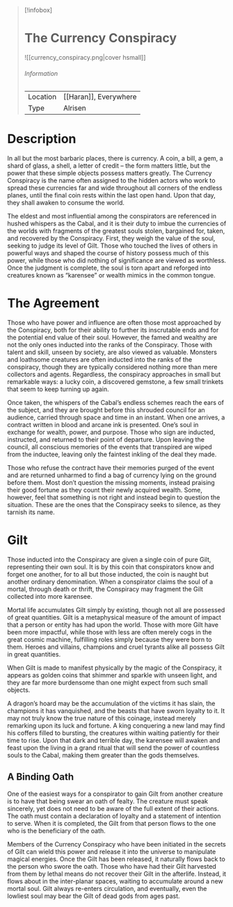 
> [!infobox]
> # The Currency Conspiracy
> ![[currency_conspiracy.png|cover hsmall]]
> ###### Information
> | | |
> |---|---|
> | Location | [[Haran]], Everywhere |
> | Type | Alrisen |

# Description

In all but the most barbaric places, there is currency. A coin, a bill, a gem, a shard of glass, a shell, a letter of credit – the form matters little, but the power that these simple objects possess matters greatly. The Currency Conspiracy is the name often assigned to the hidden actors who work to spread these currencies far and wide throughout all corners of the endless planes, until the final coin rests within the last open hand. Upon that day, they shall awaken to consume the world.

The eldest and most influential among the conspirators are referenced in hushed whispers as the Cabal, and it is their duty to imbue the currencies of the worlds with fragments of the greatest souls stolen, bargained for, taken, and recovered by the Conspiracy. First, they weigh the value of the soul, seeking to judge its level of Gilt. Those who touched the lives of others in powerful ways and shaped the course of history possess much of this power, while those who did nothing of significance are viewed as worthless. Once the judgment is complete, the soul is torn apart and reforged into creatures known as “karensee” or wealth mimics in the common tongue.

# The Agreement

Those who have power and influence are often those most approached by the Conspiracy, both for their ability to further its inscrutable ends and for the potential end value of their soul. However, the famed and wealthy are not the only ones inducted into the ranks of the Conspiracy. Those with talent and skill, unseen by society, are also viewed as valuable. Monsters and loathsome creatures are often inducted into the ranks of the conspiracy, though they are typically considered nothing more than mere collectors and agents. Regardless, the conspiracy approaches in small but remarkable ways: a lucky coin, a discovered gemstone, a few small trinkets that seem to keep turning up again. 

Once taken, the whispers of the Cabal’s endless schemes reach the ears of the subject, and they are brought before this shrouded council for an audience, carried through space and time in an instant. When one arrives, a contract written in blood and arcane ink is presented. One’s soul in exchange for wealth, power, and purpose. Those who sign are inducted, instructed, and returned to their point of departure. Upon leaving the council, all conscious memories of the events that transpired are wiped from the inductee, leaving only the faintest inkling of the deal they made. 

Those who refuse the contract have their memories purged of the event and are returned unharmed to find a bag of currency lying on the ground before them. Most don’t question the missing moments, instead praising their good fortune as they count their newly acquired wealth. Some, however, feel that something is not right and instead begin to question the situation. These are the ones that the Conspiracy seeks to silence, as they tarnish its name.

# Gilt

Those inducted into the Conspiracy are given a single coin of pure Gilt, representing their own soul. It is by this coin that conspirators know and forget one another, for to all but those inducted, the coin is naught but another ordinary denomination. When a conspirator claims the soul of a mortal, through death or thrift, the Conspiracy may fragment the Gilt collected into more karensee. 

Mortal life accumulates Gilt simply by existing, though not all are possessed of great quantities. Gilt is a metaphysical measure of the amount of impact that a person or entity has had upon the world. Those with more Gilt have been more impactful, while those with less are often merely cogs in the great cosmic machine, fulfilling roles simply because they were born to them. Heroes and villains, champions and cruel tyrants alike all possess Gilt in great quantities. 

When Gilt is made to manifest physically by the magic of the Conspiracy, it appears as golden coins that shimmer and sparkle with unseen light, and they are far more burdensome than one might expect from such small objects. 

A dragon’s hoard may be the accumulation of the victims it has slain, the champions it has vanquished, and the beasts that have sworn loyalty to it. It may not truly know the true nature of this coinage, instead merely remarking upon its luck and fortune. A king conquering a new land may find his coffers filled to bursting, the creatures within waiting patiently for their time to rise. Upon that dark and terrible day, the karensee will awaken and feast upon the living in a grand ritual that will send the power of countless souls to the Cabal, making them greater than the gods themselves.

## A Binding Oath

One of the easiest ways for a conspirator to gain Gilt from another creature is to have that being swear an oath of fealty. The creature must speak sincerely, yet does not need to be aware of the full extent of their actions. The oath must contain a declaration of loyalty and a statement of intention to serve. When it is completed, the Gilt from that person flows to the one who is the beneficiary of the oath. 

Members of the Currency Conspiracy who have been initiated in the secrets of Gilt can wield this power and release it into the universe to manipulate magical energies. Once the Gilt has been released, it naturally flows back to the person who swore the oath. Those who have had their Gilt harvested from them by lethal means do not recover their Gilt in the afterlife. Instead, it flows about in the inter-planar spaces, waiting to accumulate around a new mortal soul. Gilt always re-enters circulation, and eventually, even the lowliest soul may bear the Gilt of dead gods from ages past.